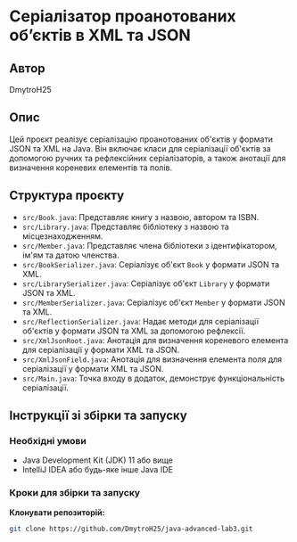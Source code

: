 # Серіалізатор проанотованих об’єктів в XML та JSON

## Автор
DmytroH25

## Опис
Цей проєкт реалізує серіалізацію проанотованих об'єктів у формати JSON та XML на Java. Він включає класи для серіалізації об'єктів за допомогою ручних та рефлексійних серіалізаторів, а також анотації для визначення кореневих елементів та полів.

## Структура проєкту
- `src/Book.java`: Представляє книгу з назвою, автором та ISBN.
- `src/Library.java`: Представляє бібліотеку з назвою та місцезнаходженням.
- `src/Member.java`: Представляє члена бібліотеки з ідентифікатором, ім'ям та датою членства.
- `src/BookSerializer.java`: Серіалізує об'єкт `Book` у формати JSON та XML.
- `src/LibrarySerializer.java`: Серіалізує об'єкт `Library` у формати JSON та XML.
- `src/MemberSerializer.java`: Серіалізує об'єкт `Member` у формати JSON та XML.
- `src/ReflectionSerializer.java`: Надає методи для серіалізації об'єктів у формати JSON та XML за допомогою рефлексії.
- `src/XmlJsonRoot.java`: Анотація для визначення кореневого елемента для серіалізації у формати XML та JSON.
- `src/XmlJsonField.java`: Анотація для визначення елемента поля для серіалізації у формати XML та JSON.
- `src/Main.java`: Точка входу в додаток, демонструє функціональність серіалізації.

## Інструкції зі збірки та запуску

### Необхідні умови
- Java Development Kit (JDK) 11 або вище
- IntelliJ IDEA або будь-яке інше Java IDE

### Кроки для збірки та запуску
**Клонувати репозиторій:**
   ```sh
   git clone https://github.com/DmytroH25/java-advanced-lab3.git